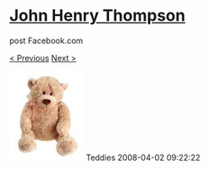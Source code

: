 # [John Henry Thompson](../README.md)
post Facebook.com

[< Previous](2008-04-02-10.md) [Next >](2008-04-02-12.md)

[![](../media/2008-04-02/Teddies-10.jpg)](../README.md)
Teddies
2008-04-02 09:22:22